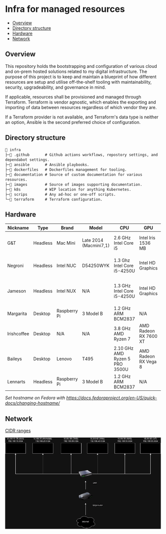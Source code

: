 # Infra for managed resources

- [Overview](#overview)
- [Directory structure](#directory-structure)
- [Hardware](#hardware)
- [Network](#network)

## Overview

This repository holds the bootstrapping and configuration of various cloud and on-prem hosted solutions related to my digital infrastructure. The purpose of this project is to keep and maintain a blueprint of how different resources are setup and utilise off-the-shelf tooling with maintainability, security, upgradeability, and governance in mind.

If applicable, resources shall be provisioned and managed through Terraform. Terraform is vendor agnostic, which enables the exporting and importing of data between resources regardless of which vendor they are.

If a Terraform provider is not available, and Terraform's data type is neither an option, Ansible is the second preferred choice of configuration.

## Directory structure

```
📂 infra
├─📁 .github       # Github actions workflows, repostory settings, and dependabot settings.
├─📁 ansible       # Ansible playbooks.
├─📁 dockerfiles   # Dockerfiles management for tooling.
├─📁 documentation # Source of custom documentation for various resources.
├─📁 images        # Source of images supporting documentation.
├─📁 k8s           # WIP location for anything Kubernetes.
├─📁 scrips        # Any ad-hoc or one-off scripts.
└─📁 terraform     # Terraform configuration.
```

## Hardware

| Nickname    | Type     | Brand        | Model                  | CPU                            | GPU                   | Arch   | RAM                 | OS                |
|-------------|----------|--------------|------------------------|--------------------------------|-----------------------|--------|---------------------|-------------------|
| G&T         | Headless | Mac Mini     | Late 2014 (Macmini7,1) | 2.6 GHz Intel Core i5          | Intel Iris 1536 MB    | x86_64 | 8 GB 1600 MHz DDR3  | Fedora 39 Server  |
| Negroni     | Headless | Intel NUC    | D54250WYK              | 1.3 Ghz Intel Core i5-4250U    | Intel HD Graphics     | x86_64 | 8 GB 1600 MHz DDR3  | Fedora 39 Server  |
| Jameson     | Headless | Intel NUX    | N/A                    | 1.3 GHz Intel Core i5-4250U    | Intel HD Graphics     | x86_64 | 16 GB 1600 Mhz DDR3 | Ubuntu 22.04      |
| Margarita   | Desktop  | Raspberry Pi | 3 Model B              | 1.2 GHz ARM BCM2837            | N/A                   | v8_64  | 1 GB                | Raspbian          |
| Irishcoffee | Desktop  | N/A          | N/A                    | 3.8 GHz AMD Ryzen 7            | AMD Radeon RX 7600 XT | x86_64 | 16GB                | Fedora 40 Desktop |
| Baileys     | Desktop  | Lenovo       | T495                   | 2.10 GHz AMD Ryzen 5 PRO 3500U | AMD Radeon RX Vega 8  | x86_64 | 40GB                | Fedora 40 Desktop |
| Lennarts    | Headless | Raspberry Pi | 3 Model B              | 1.2 GHz ARM BCM2837            | N/A                   | v8_64  | ?                   | Raspbian          |


_Set hostname on Fedora with https://docs.fedoraproject.org/en-US/quick-docs/changing-hostname/_

## Network

[CIDR ranges](./documentation/networks.md)

![Network](./images/network/network.png)

